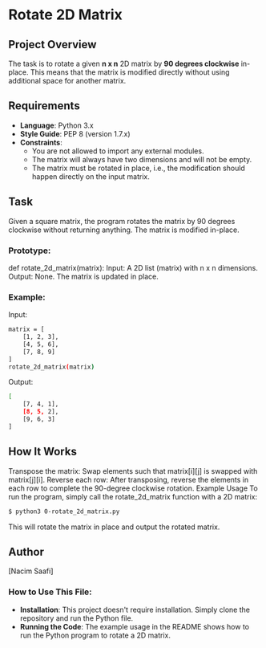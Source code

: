 # Rotate 2D Matrix

## Project Overview

The task is to rotate a given **n x n** 2D matrix by **90 degrees clockwise** in-place. This means that the matrix is modified directly without using additional space for another matrix.

## Requirements

- **Language**: Python 3.x
- **Style Guide**: PEP 8 (version 1.7.x)
- **Constraints**:
  - You are not allowed to import any external modules.
  - The matrix will always have two dimensions and will not be empty.
  - The matrix must be rotated in place, i.e., the modification should happen directly on the input matrix.
  
## Task

Given a square matrix, the program rotates the matrix by 90 degrees clockwise without returning anything. The matrix is modified in-place.

### Prototype:

def rotate_2d_matrix(matrix):
Input:
A 2D list (matrix) with n x n dimensions.
Output:
None. The matrix is updated in place.

### Example:
Input:
```bash
matrix = [
    [1, 2, 3],
    [4, 5, 6],
    [7, 8, 9]
]
rotate_2d_matrix(matrix)
```

Output:
```bash
[
    [7, 4, 1],
    [8, 5, 2],
    [9, 6, 3]
]
```

## How It Works
Transpose the matrix: Swap elements such that matrix[i][j] is swapped with matrix[j][i].
Reverse each row: After transposing, reverse the elements in each row to complete the 90-degree clockwise rotation.
Example Usage
To run the program, simply call the rotate_2d_matrix function with a 2D matrix:


```bash
$ python3 0-rotate_2d_matrix.py
```
This will rotate the matrix in place and output the rotated matrix.

## Author
[Nacim Saafi]


### How to Use This File:
- **Installation**: This project doesn't require installation. Simply clone the repository and run the Python file.
- **Running the Code**: The example usage in the README shows how to run the Python program to rotate a 2D matrix.

